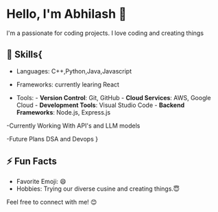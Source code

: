 # Hello, I'm Abhilash 👋
I'm a passionate for coding projects. I love coding and creating things

## 🔧 Skills{

- Languages: C++,Python,Java,Javascript
  
- Frameworks: currently learing React
  
- Tools: - **Version Control**: Git, GitHub
         - **Cloud Services**: AWS, Google Cloud
         - **Development Tools**: Visual Studio Code
         - **Backend Frameworks**: Node.js, Express.js

-Currently Working With API's and LLM models 

-Future Plans DSA and Devops
}

 ## ⚡ Fun Facts

- Favorite Emoji: 😄
- Hobbies: Trying our diverse cusine and creating things.😇

Feel free to connect with me! 😊
<!---
Abhilash-0322/Abhilash-0322 is a ✨ special ✨ repository because its `README.md` (this file) appears on your GitHub profile.
You can click the Preview link to take a look at your changes.
--->

